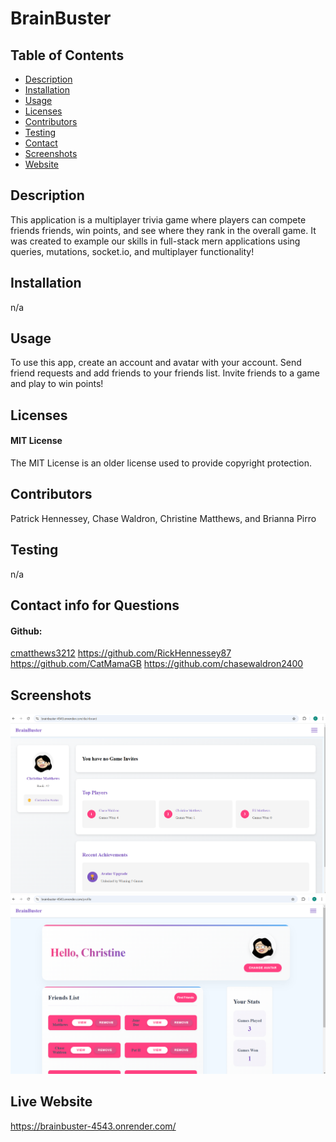 
# BrainBuster

## Table of Contents
- [Description](#description)
- [Installation](#installation)
- [Usage](#usage)
- [Licenses](#licenses)
- [Contributors](#contributors)
- [Testing](#testing)
- [Contact](#contact-info-for-questions)
- [Screenshots](#screenshots)
- [Website](#live-website)

## Description
This application is a multiplayer trivia game where players can compete friends friends, win points, and see where they rank in the overall game. It was created to example our skills in full-stack mern applications using queries, mutations, socket.io, and multiplayer functionality!

## Installation
n/a

## Usage
To use this app, create an account and avatar with your account. Send friend requests and add friends to your friends list. Invite friends to a game and play to win points!

## Licenses
#### MIT License
The MIT License is an older license used to provide copyright protection.

## Contributors
Patrick Hennessey, Chase Waldron, Christine Matthews, and Brianna Pirro

## Testing
n/a

## Contact info for Questions
#### Github: 
<a href="https://github.com/cmatthews3212">cmatthews3212</a>
https://github.com/RickHennessey87
https://github.com/CatMamaGB
https://github.com/chasewaldron2400

## Screenshots
<img src="./imgs/bb1.png"/>
<img src="./imgs/bb2.png"/>

## Live Website
https://brainbuster-4543.onrender.com/